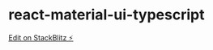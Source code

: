 # react-material-ui-typescript

[Edit on StackBlitz ⚡️](https://stackblitz.com/edit/react-material-ui-typescript-ihtcvc)